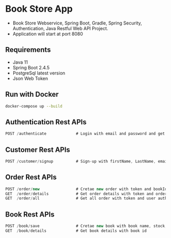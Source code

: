 # Book Store App

* Book Store Webservice, Spring Boot, Gradle, Spring Security, Authentication, Java Restful Web API Project.
* Application will start at port 8080

## Requirements

* Java 11
* Spring Boot 2.4.5
* PostgreSql latest version
* Json Web Token 

## Run with Docker
```bash
docker-compose up --build
```

## Authentication Rest APIs
```java
POST /authenticate             # Login with email and password and get json web token
```
## Customer Rest APIs
```java
POST /customer/signup          # Sign-up with firstName, LastName, email and password
```
## Order Rest APIs
```java
POST /order/new                # Cretae new order with token and bookId
GET  /order/details            # Get order details with token and orderId
GET  /order/all                # Get all order with token and user authentication info
```
## Book Rest APIs
```java
POST /book/save                # Cretae new book with book name, stock, price
GET  /book/details             # Get book details with book id
